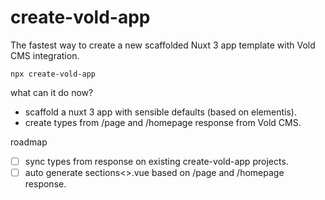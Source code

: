 # create-vold-app

The fastest way to create a new scaffolded Nuxt 3 app template with Vold CMS integration.

```npx create-vold-app```

what can it do now? 
- scaffold a nuxt 3 app with sensible defaults (based on elementis).
- create types from /page and /homepage response from Vold CMS. 

roadmap
- [ ] sync types from response on existing create-vold-app projects.
- [ ] auto generate sections<>.vue based on /page and /homepage response.
